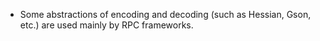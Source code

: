 + Some abstractions of encoding and decoding (such as Hessian, Gson, etc.) are used mainly by RPC frameworks.